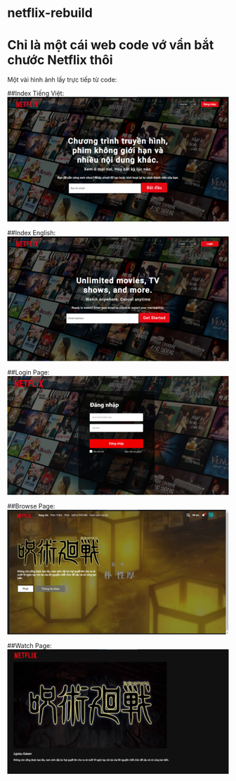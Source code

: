 # netflix-rebuild

<h1>Chỉ là một cái web code vớ vẩn bắt chước Netflix thôi</h1>

Một vài hình ảnh lấy trực tiếp từ code:

##Index Tiếng Việt:
![Index Tiếng Việt:](./image/index-vn.png)

##Index English:
![Index English:](./image/index-en.png)

##Login Page:
![Login Page:](./image/login.png)

##Browse Page:
![Browse Page:](./image/browse.png)

##Watch Page:
![Watch Page:](./image/watch.png)